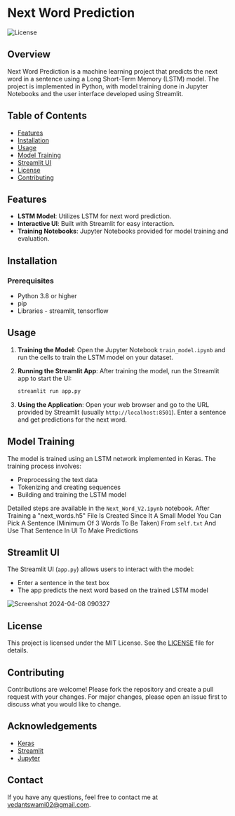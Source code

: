 # Next Word Prediction

![License](https://img.shields.io/badge/license-MIT-green)

## Overview
Next Word Prediction is a machine learning project that predicts the next word in a sentence using a Long Short-Term Memory (LSTM) model. The project is implemented in Python, with model training done in Jupyter Notebooks and the user interface developed using Streamlit.

## Table of Contents
- [Features](#features)
- [Installation](#installation)
- [Usage](#usage)
- [Model Training](#model-training)
- [Streamlit UI](#streamlit-ui)
- [License](#license)
- [Contributing](#contributing)

## Features
- **LSTM Model**: Utilizes LSTM for next word prediction.
- **Interactive UI**: Built with Streamlit for easy interaction.
- **Training Notebooks**: Jupyter Notebooks provided for model training and evaluation.

## Installation
### Prerequisites
- Python 3.8 or higher
- pip
- Libraries - streamlit, tensorflow

## Usage
1. **Training the Model**:
    Open the Jupyter Notebook `train_model.ipynb` and run the cells to train the LSTM model on your dataset.

2. **Running the Streamlit App**:
    After training the model, run the Streamlit app to start the UI:
    ```sh
    streamlit run app.py
    ```

3. **Using the Application**:
    Open your web browser and go to the URL provided by Streamlit (usually `http://localhost:8501`). Enter a sentence and get predictions for the next word.

## Model Training
The model is trained using an LSTM network implemented in Keras. The training process involves:
- Preprocessing the text data
- Tokenizing and creating sequences
- Building and training the LSTM model

Detailed steps are available in the `Next_Word_V2.ipynb` notebook.
After Training a "next_words.h5" File Is Created
Since It A Small Model You Can Pick A Sentence (Minimum Of 3 Words To Be Taken) From `self.txt` And Use That Sentence In UI To Make Predictions

## Streamlit UI
The Streamlit UI (`app.py`) allows users to interact with the model:
- Enter a sentence in the text box
- The app predicts the next word based on the trained LSTM model

![Screenshot 2024-04-08 090327](https://github.com/Vedu-07/Next_Word_Prediction/assets/157512470/2f67724e-3ad5-4f1a-9620-64eed17f67c3)


## License
This project is licensed under the MIT License. See the [LICENSE](LICENSE) file for details.

## Contributing
Contributions are welcome! Please fork the repository and create a pull request with your changes. For major changes, please open an issue first to discuss what you would like to change.

## Acknowledgements
- [Keras](https://keras.io/)
- [Streamlit](https://www.streamlit.io/)
- [Jupyter](https://jupyter.org/)

## Contact
If you have any questions, feel free to contact me at vedantswami02@gmail.com.

